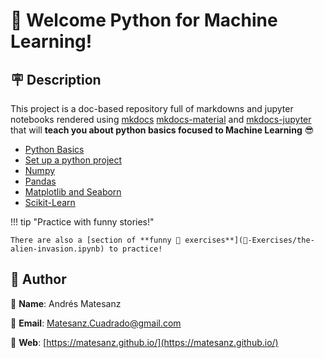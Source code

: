 # 👋 Welcome Python for Machine Learning!

## 🪧 Description

This project is a doc-based repository full of markdowns and jupyter notebooks rendered using [mkdocs](https://www.mkdocs.org/) [mkdocs-material](https://squidfunk.github.io/mkdocs-material/) and [mkdocs-jupyter](https://github.com/danielfrg/mkdocs-jupyter) that will **teach you about python basics focused to Machine Learning** 😎

- [Python Basics](📚-Tutorials/🐍-Python-Basics/booleans.ipynb)
- [Set up a python project](🗃️-Python-Project/index.md)
- [Numpy](📚-Tutorials/🔢-Numpy/numpy-basics.ipynb)
- [Pandas](📚-Tutorials/🐼-Pandas/pandas-basics.ipynb)
- [Matplotlib and Seaborn](📚-Tutorials/🎨-Plotting/matplotlib-plots.ipynb)
- [Scikit-Learn](📚-Tutorials/📉-Scikit-Learn/scikit-learn-evaluation.ipynb)

!!! tip "Practice with funny stories!"

    There are also a [section of **funny 🎉 exercises**](🧪-Exercises/the-alien-invasion.ipynb) to practice!

## 🙋 Author

🙋 **Name**: Andrés Matesanz

📩 **Email**: Matesanz.Cuadrado@gmail.com

🔗 **Web**: [https://matesanz.github.io/](https://matesanz.github.io/)
